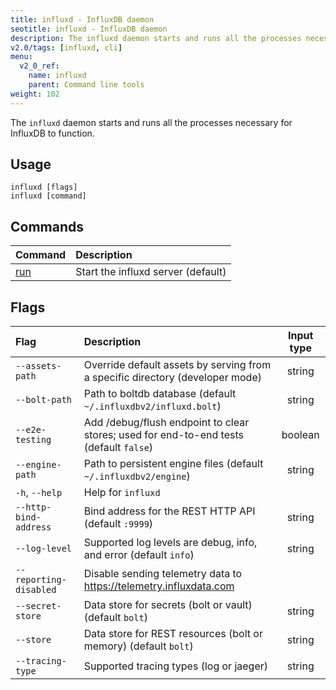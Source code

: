 ```yaml
---
title: influxd - InfluxDB daemon
seotitle: influxd - InfluxDB daemon
description: The influxd daemon starts and runs all the processes necessary for InfluxDB to function.
v2.0/tags: [influxd, cli]
menu:
  v2_0_ref:
    name: influxd
    parent: Command line tools
weight: 102
---
```


The `influxd` daemon starts and runs all the processes necessary for InfluxDB to function.

## Usage

```
influxd [flags]
influxd [command]
```

## Commands

| Command                                | Description                        |
|:-------                                |:-----------                        |
| [run](/v2.0/reference/cli/influxd/run) | Start the influxd server (default) |

## Flags

| Flag                   | Description                                                                            | Input type |
| :--------------------- | :------------------------------------------------------------------------------------- | :--------: |
| `--assets-path`        | Override default assets by serving from a specific directory (developer mode)          | string     |
| `--bolt-path`          | Path to boltdb database (default `~/.influxdbv2/influxd.bolt`)                         | string     |
| `--e2e-testing`        | Add /debug/flush endpoint to clear stores; used for end-to-end tests (default `false`) | boolean    |
| `--engine-path`        | Path to persistent engine files (default `~/.influxdbv2/engine`)                       | string     |
| `-h`, `--help`         | Help for `influxd`                                                                     |            |
| `--http-bind-address`  | Bind address for the REST HTTP API (default `:9999`)                                   | string     |
| `--log-level`          | Supported log levels are debug, info, and error (default `info`)                       | string     |
| `--reporting-disabled` | Disable sending telemetry data to https://telemetry.influxdata.com                     |            |
| `--secret-store`       | Data store for secrets (bolt or vault) (default `bolt`)                                | string     |
| `--store`              | Data store for REST resources (bolt or memory) (default `bolt`)                        | string     |
| `--tracing-type`       | Supported tracing types (log or jaeger)                                                | string     |
